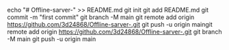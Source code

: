 echo "# Offline-sarver-" >> README.md
git init
git add README.md
git commit -m "first commit"
git branch -M main
git remote add origin https://github.com/3d24868/Offline-sarver-.git
git push -u origin maingit remote add origin https://github.com/3d24868/Offline-sarver-.git
git branch -M main
git push -u origin main
